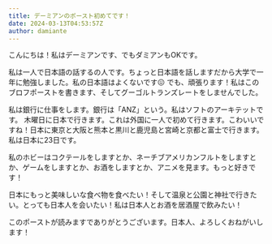 ```yaml
---
title: デーミアンのポースト初めてです！
date: 2024-03-13T04:53:57Z
author: damiante
---
```

こんにちは！私はデーミアンです、でもダミアンもOKです。

私は一人で日本語の話するの人です。ちょっと日本語を話しますだから大学で一年に勉強しました。私の日本語はよくないです😖 でも、頑張ります！私はこのブロフポーストを書きます、そしてグーゴルトランズレートをしませんでした。

私は銀行に仕事をします。銀行は「ANZ」という。私はソフトのアーキテットです。
木曜日に日本で行きます。これは外国に一人で初めて行きます。こわいいですね！日本に東京と大阪と熊本と黒川と鹿児島と宮崎と京都と富士で行きます。私は日本に23日です。

私のホビーはコクテールをしますとか、ネーチブアメリカンフルトをしますとか、ゲームをしますとか、お酒をしますとか、アニメを見ます。もっと好きです！

日本にもっと美味しいな食べ物を食べたい！そして温泉と公園と神社で行きたい。とっても日本人を会いたい！私は日本人とお酒を居酒屋で飲みたい！

このポーストが読みますでありがとうございます。日本人、よろしくおねがいします！

